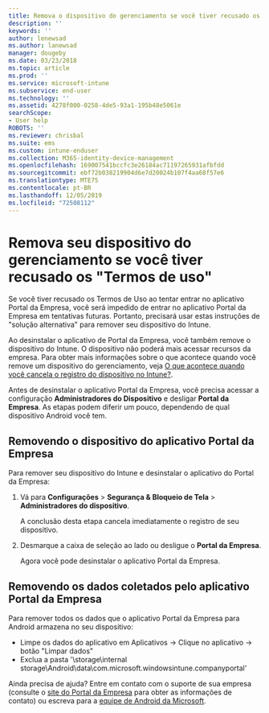 ```yaml
---
title: Remova o dispositivo do gerenciamento se você tiver recusado os termos de uso | Microsoft Docs
description: ''
keywords: ''
author: lenewsad
ms.author: lanewsad
manager: dougeby
ms.date: 03/23/2018
ms.topic: article
ms.prod: ''
ms.service: microsoft-intune
ms.subservice: end-user
ms.technology: ''
ms.assetid: 4278f000-0258-4de5-93a1-195b48e5061e
searchScope:
- User help
ROBOTS: ''
ms.reviewer: chrisbal
ms.suite: ems
ms.custom: intune-enduser
ms.collection: M365-identity-device-management
ms.openlocfilehash: 169007541bccfc3e26184ac71197265931afbfdd
ms.sourcegitcommit: ebf72b038219904d6e7d20024b107f4aa68f57e6
ms.translationtype: MTE75
ms.contentlocale: pt-BR
ms.lasthandoff: 12/05/2019
ms.locfileid: "72508112"
---
```

# <a name="remove-your-device-from-management-if-you-declined-terms-of-use"></a>Remova seu dispositivo do gerenciamento se você tiver recusado os "Termos de uso"

Se você tiver recusado os Termos de Uso ao tentar entrar no aplicativo Portal da Empresa, você será impedido de entrar no aplicativo Portal da Empresa em tentativas futuras. Portanto, precisará usar estas instruções de "solução alternativa" para remover seu dispositivo do Intune.

Ao desinstalar o aplicativo de Portal da Empresa, você também remove o dispositivo do Intune. O dispositivo não poderá mais acessar recursos da empresa. Para obter mais informações sobre o que acontece quando você remove um dispositivo do gerenciamento, veja [O que acontece quando você cancela o registro do dispositivo no Intune?](what-happens-if-you-unenroll-your-device-from-intune-android.md).

Antes de desinstalar o aplicativo Portal da Empresa, você precisa acessar a configuração **Administradores do Dispositivo** e desligar **Portal da Empresa**. As etapas podem diferir um pouco, dependendo de qual dispositivo Android você tem.

## <a name="removing-the-device-from-the-company-portal-app"></a>Removendo o dispositivo do aplicativo Portal da Empresa

Para remover seu dispositivo do Intune e desinstalar o aplicativo do Portal da Empresa:

1. Vá para **Configurações** &gt; **Segurança &amp; Bloqueio de Tela** &gt; **Administradores do dispositivo**.

    A conclusão desta etapa cancela imediatamente o registro de seu dispositivo.

2. Desmarque a caixa de seleção ao lado ou desligue o **Portal da Empresa**.

    Agora você pode desinstalar o aplicativo Portal da Empresa.

## <a name="removing-data-collected-by-the-company-portal-app"></a>Removendo os dados coletados pelo aplicativo Portal da Empresa

Para remover todos os dados que o aplicativo Portal da Empresa para Android armazena no seu dispositivo:

- Limpe os dados do aplicativo em Aplicativos -> Clique no aplicativo -> botão "Limpar dados"
- Exclua a pasta '\storage\internal storage\Android\data\com.microsoft.windowsintune.companyportal'


Ainda precisa de ajuda? Entre em contato com o suporte de sua empresa (consulte o [site do Portal da Empresa](https://go.microsoft.com/fwlink/?linkid=2010980) para obter as informações de contato) ou escreva para a <a href="mailto:wintunedroidfbk@microsoft.com?subject=I'm having unenrolling my Android device&body=Describe the issue you're experiencing here.">equipe de Android da Microsoft</a>.

